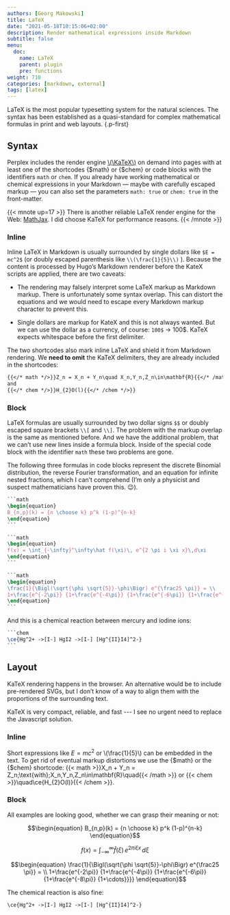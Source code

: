 ```yaml
---
authors: [Georg Makowski]
title: LaTeX
date: "2021-05-18T10:15:06+02:00"
description: Render mathematical expressions inside Markdown
subtitle: false
menu:
  doc:
    name: LaTeX
    parent: plugin
    pre: functions
weight: 710
categories: [markdown, external]
tags: [latex]
---
```


LaTeX is the most popular typesetting system for the natural sciences. The syntax has been established as a quasi-standard for complex mathematical formulas in print and web layouts.
{.p-first} <!--more-->

## Syntax

Perplex includes the render engine [\\(\KaTeX\\)][katex] on demand into pages with at least one of the shortcodes {$math} or {$chem} or code blocks with the identifiers `math` or `chem`. If you already have working mathematical or chemical expressions in your Markdown — maybe with carefully escaped markup — you can also set the parameters `math: true` or `chem: true` in the front-matter.

{{< mnote up=17 >}}
There is another reliable LaTeX render engine for the Web: [MathJax](https://www.mathjax.org/). I did choose KaTeX for performance reasons.
{{< /mnote >}}

### Inline

Inline LaTeX in Markdown is usually surrounded by single dollars like `$E = mc^2$` (or doubly escaped parenthesis like `\\(\frac{1}{5}\\)` ). Because the content is processed by Hugo’s Markdown renderer before the KateX scripts are applied, there are two caveats:

- The rendering may falsely interpret some LaTeX markup as Markdown markup. There is unfortunately some syntax overlap. This can distort the equations and we would need to escape every Markdown markup character to prevent this.

- Single dollars are markup for KateX and this is not always wanted. But we can use the dollar as a currency, of course: `100$` &rarr; 100$. KaTeX expects whitespace before the first delimiter.

The two shortcodes also mark inline LaTeX and shield it from Markdown rendering. We **need to omit** the KaTeX delimiters, they are already included in the shortcodes:

```md
{{</* math */>}}Z_n = X_n + Y_n\quad X_n,Y_n,Z_n\in\mathbf{R}{{</* /math */>}}
and 
{{</* chem */>}}H_{2}O(l){{</* /chem */>}}
```

### Block

LaTeX formulas are usually surrounded by two dollar signs `$$` or doubly escaped square brackets `\\[` and `\\]`. The problem with the markup overlap is the same as mentioned before. And we have the additional problem, that we can’t use new lines inside a formula block. Inside of the special code block with the identifier `math` these two problems are gone.

The following three formulas in code blocks represent the discrete Binomial distribution, the reverse Fourier transformation, and an equation for infinite nested fractions, which I can’t comprehend (I’m only a physicist and suspect mathematicians have proven this. :wink:).

```latex
‍```math
\begin{equation}
B_{n,p}(k) = {n \choose k} p^k (1-p)^{n-k}
\end{equation}
‍```
```

```latex
`‍‍``math
\begin{equation}
f(x) = \int_{-\infty}^\infty\hat f(\xi)\, e^{2 \pi i \xi x}\,d\xi
\end{equation}
‍```
```

```latex {.expand}
```math
\begin{equation}
\frac{1}{\Bigl(\sqrt{\phi \sqrt{5}}-\phi\Bigr) e^{\frac25 \pi}} = \\
1+\frac{e^{-2\pi}} {1+\frac{e^{-4\pi}} {1+\frac{e^{-6\pi}} {1+\frac{e^{-8\pi}} {1+\cdots}}}}
\end{equation}
‍```
```

And this is a chemical reaction between mercury and iodine ions:

```latex
```chem
\ce{Hg^2+ ->[I-] HgI2 ->[I-] [Hg^{II}I4]^2-}
‍```
```

## Layout

KaTeX rendering happens in the browser. An alternative would be to include pre-rendered SVGs, but I don’t know of a way to align them with the proportions of the surrounding text.

KaTeX is very compact, reliable, and fast --- I see no urgent need to replace the Javascript solution.

### Inline

Short expressions like $E = mc^2$ or \\(\frac{1}{5}\\) can be embedded in the text. To get rid of eventual markup distortions we use the {$math} or the {$chem} shortcode:
{{< math >}}X_n + Y_n = Z_n\;\text{with}\;X_n,Y_n,Z_n\in\mathbf{R}\quad{{< /math >}} or {{< chem >}}\quad\ce{H_{2}O(l)}{{< /chem >}}.

### Block
All examples are looking good, whether we can grasp their meaning or not:

```math
\begin{equation}
B_{n,p}(k) = {n \choose k} p^k (1-p)^{n-k}
\end{equation}
```

```math
\begin{equation}
f(x) = \int_{-\infty}^\infty\hat f(\xi)\, e^{2 \pi i \xi x}\,d\xi
\end{equation}
```

```math
\begin{equation}
\frac{1}{\Bigl(\sqrt{\phi \sqrt{5}}-\phi\Bigr) e^{\frac25 \pi}} = \\
1+\frac{e^{-2\pi}} {1+\frac{e^{-4\pi}} {1+\frac{e^{-6\pi}} {1+\frac{e^{-8\pi}} {1+\cdots}}}}
\end{equation}
```

The chemical reaction is also fine:

```chem
\ce{Hg^2+ ->[I-] HgI2 ->[I-] [Hg^{II}I4]^2-}
```

[katex]: https://katex.org
